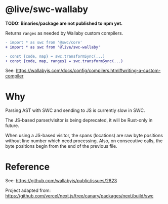 # @live/swc-wallaby

**TODO: Binaries/package are not published to npm yet.**

Returns `ranges` as needed by Wallaby custom compilers.

```diff
- import * as swc from '@swc/core'
+ import * as swc from '@live/swc-wallaby'

- const {code, map} = swc.transformSync(...)
+ const {code, map, ranges} = swc.transformSync(...)
```

See: https://wallabyjs.com/docs/config/compilers.html#writing-a-custom-compiler

# Why

Parsing AST with SWC and sending to JS is currently slow in SWC.

The JS-based parser/visitor is being deprecated, it will be Rust-only in future.

When using a JS-based visitor, the spans (locations) are raw byte positions without line number which need processing. Also, on consecutive calls, the byte positions begin from the end of the previous file.

# Reference

See: https://github.com/wallabyjs/public/issues/2823

Project adapted from: https://github.com/vercel/next.js/tree/canary/packages/next/build/swc
